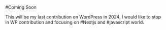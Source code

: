#Coming Soon

This will be my last contribution on WordPress in 2024, I would like to stop in WP contribution and focusing on #Nextjs and #javascript world.
